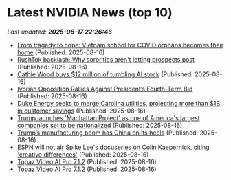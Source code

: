 # Latest NVIDIA News (top 10)
_Last updated: **2025-08-17 22:26:46**_

- [From tragedy to hope: Vietnam school for COVID orphans becomes their home](https://biztoc.com/x/7c1b2b660f5ab900) (Published: 2025-08-16)
- [RushTok backlash: Why sororities aren't letting prospects post](https://biztoc.com/x/366670fb6599d287) (Published: 2025-08-16)
- [Cathie Wood buys $12 million of tumbling AI stock](https://www.thestreet.com/investing/cathie-wood-buys-12-million-of-tumbling-ai-stock) (Published: 2025-08-16)
- [Ivorian Opposition Rallies Against President’s Fourth-Term Bid](https://biztoc.com/x/1eb4f2d46395e397) (Published: 2025-08-16)
- [Duke Energy seeks to merge Carolina utilities, projecting more than $1B in customer savings](https://biztoc.com/x/e72b259eb1acfa64) (Published: 2025-08-16)
- [Trump launches 'Manhattan Project' as one of America's largest companies set to be nationalized](https://freerepublic.com/focus/f-news/4334988/posts) (Published: 2025-08-16)
- [Trump’s manufacturing boom has China on its heels](https://freerepublic.com/focus/f-news/4334986/posts) (Published: 2025-08-16)
- [ESPN will not air Spike Lee's docuseries on Colin Kaepernick, citing 'creative differences'](https://biztoc.com/x/abffb7b1249fa779) (Published: 2025-08-16)
- [Topaz Video AI Pro 7.1.2](https://post.rlsbb.cc/topaz-video-ai-pro-7-1-2/) (Published: 2025-08-16)
- [Topaz Video AI Pro 7.1.2](https://post.rlsbb.ru/topaz-video-ai-pro-7-1-2/) (Published: 2025-08-16)
